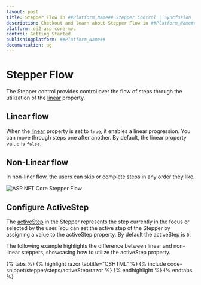 ```yaml
---
layout: post
title: Stepper Flow in ##Platform_Name## Stepper Control | Syncfusion
description: Checkout and learn about Stepper Flow in ##Platform_Name## Stepper control of Syncfusion Essential JS 2 and more details.
platform: ej2-asp-core-mvc
control: Getting Started
publishingplatform: ##Platform_Name##
documentation: ug
---
```


# Stepper Flow

The Stepper control provides control over the flow of steps through the utilization of the [linear](https://help.syncfusion.com/cr/aspnetcore-js2/Syncfusion.EJ2.Navigations.Stepper.html#Syncfusion_EJ2_Navigations_Stepper_Linear) property.

## Linear flow

When the [linear](https://help.syncfusion.com/cr/aspnetcore-js2/Syncfusion.EJ2.Navigations.Stepper.html#Syncfusion_EJ2_Navigations_Stepper_Linear) property is set to `true`, it enables a linear progression. You can move through steps one after another. By default, the linear property value is `false`.

## Non-Linear flow

In non-liner flow, the users can skip or complete steps in any order they like.

![ASP.NET Core Stepper Flow](images/stepper-flow.jpg)

## Configure ActiveStep

The [activeStep](https://help.syncfusion.com/cr/aspnetcore-js2/Syncfusion.EJ2.Navigations.Stepper.html#Syncfusion_EJ2_Navigations_Stepper_ActiveStep) in the Stepper represents the step currently in the focus or selected by the user. You can set the active step of the Stepper by assigning a value to the activeStep property. By default the activeStep is `0`.

The following example highlights the difference between linear and non-linear steppers, showcasing how to utilize the activeStep property.

{% tabs %}
{% highlight razor tabtitle="CSHTML" %}
{% include code-snippet/stepper/steps/activeStep/razor %}
{% endhighlight %}
{% endtabs %}